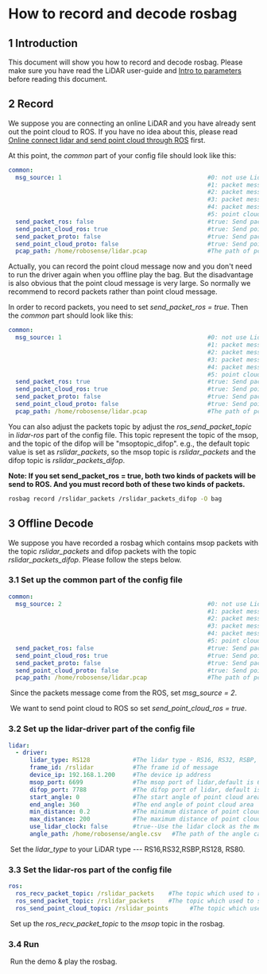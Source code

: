 # How to record and decode rosbag



## 1 Introduction

This document will show you how to record and decode rosbag. Please make sure you have read the LiDAR user-guide and [Intro to parameters](../intro/parameter_intro.md) before reading this document.



## 2 Record

We suppose you are connecting an online LiDAR and you have already sent out the point cloud to ROS.  If you have no idea about this, please read [Online connect lidar and send point cloud through ROS](how_to_online_send_point_cloud_ros.md) first.

At this point, the *common* part of your config file should look like this: 

```yaml
common:
  msg_source: 1                                         #0: not use Lidar
                                                        #1: packet message comes from online Lidar
                                                        #2: packet message comes from ROS or ROS2
                                                        #3: packet message comes from Pcap file
                                                        #4: packet message comes from Protobuf-UDP
                                                        #5: point cloud comes from Protobuf-UDP
  send_packet_ros: false                                #true: Send packets through ROS or ROS2(Used to record packet)
  send_point_cloud_ros: true                            #true: Send point cloud through ROS or ROS2
  send_packet_proto: false                              #true: Send packets through Protobuf-UDP
  send_point_cloud_proto: false                         #true: Send point cloud through Protobuf-UDP
  pcap_path: /home/robosense/lidar.pcap                 #The path of pcap file
```

Actually, you can record the point cloud message now and you don't need to run the driver again when you offline play the bag. But the disadvantage is also obvious that the point cloud message is very large. So normally we recommend to record packets rather than point cloud message. 

In order to record packets, you need to set *send_packet_ros = true*. Then the *common* part should look like this: 

```yaml
common:
  msg_source: 1                                         #0: not use Lidar
                                                        #1: packet message comes from online Lidar
                                                        #2: packet message comes from ROS or ROS2
                                                        #3: packet message comes from Pcap file
                                                        #4: packet message comes from Protobuf-UDP
                                                        #5: point cloud comes from Protobuf-UDP
  send_packet_ros: true                                 #true: Send packets through ROS or ROS2(Used to record packet)
  send_point_cloud_ros: true                            #true: Send point cloud through ROS or ROS2
  send_packet_proto: false                              #true: Send packets through Protobuf-UDP
  send_point_cloud_proto: false                         #true: Send point cloud through Protobuf-UDP
  pcap_path: /home/robosense/lidar.pcap                 #The path of pcap file
```

You can also adjust the packets topic by adjust the *ros_send_packet_topic* in *lidar-ros* part of the config file. This topic represent the topic of the msop, and the topic of the difop will be "msoptopic_difop". e.g., the default topic value is set as *rslidar_packets*, so the msop topic is *rslidar_packets* and the difop topic is *rslidar_packets_difop*. 

**Note:  If you set send_packet_ros = true, both two kinds of packets will be send to ROS. And you must record both of these two kinds of packets.**

```sh
rosbag record /rslidar_packets /rslidar_packets_difop -O bag
```



## 3 Offline Decode

We suppose you have recorded a rosbag which contains msop packets with the topic *rslidar_packets* and difop packets with the topic *rslidar_packets_difop*. Please follow the steps below. 

### 3.1 Set up the common part of the config file

```yaml
common:
  msg_source: 2                                         #0: not use Lidar
                                                        #1: packet message comes from online Lidar
                                                        #2: packet message comes from ROS or ROS2
                                                        #3: packet message comes from Pcap file
                                                        #4: packet message comes from Protobuf-UDP
                                                        #5: point cloud comes from Protobuf-UDP
  send_packet_ros: false                                #true: Send packets through ROS or ROS2(Used to record packet)
  send_point_cloud_ros: true                            #true: Send point cloud through ROS or ROS2
  send_packet_proto: false                              #true: Send packets through Protobuf-UDP
  send_point_cloud_proto: false                         #true: Send point cloud through Protobuf-UDP
  pcap_path: /home/robosense/lidar.pcap                 #The path of pcap file
```

​	Since the packets message come from the ROS, set *msg_source = 2*. 

​	We want to send point cloud to ROS so set *send_point_cloud_ros = true*.



### 3.2 Set up the lidar-driver part of the config file

```yaml
lidar:
  - driver:
      lidar_type: RS128            #The lidar type - RS16, RS32, RSBP, RS128, RS80
      frame_id: /rslidar           #The frame id of message
      device_ip: 192.168.1.200     #The device ip address
      msop_port: 6699              #The msop port of lidar,default is 6699
      difop_port: 7788             #The difop port of lidar, default is 7788
      start_angle: 0               #The start angle of point cloud area
      end_angle: 360               #The end angle of point cloud area
      min_distance: 0.2            #The minimum distance of point cloud area
      max_distance: 200            #The maximum distance of point cloud area
      use_lidar_clock: false       #true--Use the lidar clock as the message timestamp;false-- Use the system clock as the timestamp  
      angle_path: /home/robosense/angle.csv   #The path of the angle calibration file. For the latest version lidars, there is no need to use this file.
```

​	Set the *lidar_type*  to your LiDAR type --- RS16,RS32,RSBP,RS128, RS80.



### 3.3 Set the lidar-ros part of the config file

```yaml
ros:
  ros_recv_packet_topic: /rslidar_packets    #The topic which used to receive lidar packets from ROS
  ros_send_packet_topic: /rslidar_packets    #The topic which used to send lidar packets through ROS
  ros_send_point_cloud_topic: /rslidar_points      #The topic which used to send point cloud through ROS
```

​	Set up the *ros_recv_packet_topic*  to the *msop* topic in the rosbag.



### 3.4 Run

​	Run the demo & play the rosbag.



 